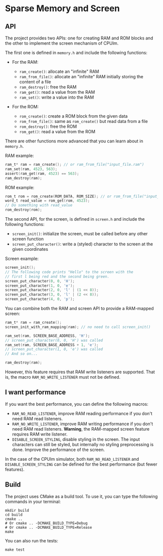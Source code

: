 # Sparse Memory and Screen

## API

The project provides two APIs: one for creating RAM and ROM blocks and the other to implement the screen mechanism of
CPUlm.

The first one is defined in `memory.h` and include the following functions:

- For the RAM:
    - `ram_create()`: allocate an "infinite" RAM
    - `ram_from_file()`: allocate an "infinite" RAM initially storing the content of a file
    - `ram_destroy()`: free the RAM
    - `ram_get()`: read a value from the RAM
    - `ram_set()`: write a value into the RAM

- For the ROM:
    - `rom_create()`: create a ROM block from the given data
    - `rom_from_file()`: same as `rom_create()` but read data from a file
    - `rom_destroy()`: free the ROM
    - `rom_get()`: read a value from the ROM

There are other functions more advanced that you can learn about in `memory.h`.

RAM example:

```c
ram_t* ram = ram_create(); // or ram_from_file("input_file.ram")
ram_set(ram, 4523, 563);
assert(ram_get(ram, 4523) == 563);
ram_destroy(ram);
```

ROM example:

```c
rom_t rom = rom_create(ROM_DATA, ROM_SIZE); // or rom_from_file("input_file.rom")
word_t read_value = rom_get(rom, 4523);
// Do something with read_value
rom_destroy(rom);
```

The second API, for the screen, is defined in `screen.h` and include the following functions:

- `screen_init()`: initialize the screen, must be called before any other screen function
- `screen_put_character()`: write a (styled) character to the screen at the given coordinates

Screen example:

```c
screen_init();
// The following code prints "Hello" to the screen with the
// first l being red and the second being green.
screen_put_character(0, 0, 'H');
screen_put_character(1, 0, 'e');
screen_put_character(2, 0, 'l' | (1 << 8));
screen_put_character(3, 0, 'l' | (2 << 8));
screen_put_character(4, 0, 'p');
```

You can combine both the RAM and screen API to provide a RAM-mapped screen:

```c
ram_t* ram = ram_create();
screen_init_with_ram_mapping(ram); // no need to call screen_init()

ram_set(ram, SCREEN_BASE_ADDRESS, 'H');
// screen_put_character(0, 0, 'H') was called
ram_set(ram, SCREEN_BASE_ADDRESS + 1, 'e');
// screen_put_character(1, 0, 'e') was called
// And so on...

ram_destroy(ram);
```

However, this feature requires that RAM write listeners are supported. That is,
the macro `RAM_NO_WRITE_LISTENER` must not be defined.

## I want performance

If you want the best performance, you can define the following macros:

- `RAM_NO_READ_LISTENER`, improve RAM reading performance if you don't need RAM read listeners.
- `RAM_NO_WRITE_LISTENER`, improve RAM writing performance if you don't need RAM read listeners.
  **Warning**, the RAM-mapped screen feature requires RAM write listener.
- `DISABLE_SCREEN_STYLING`, disable styling in the screen. The input characters can still be styled,
  but internally no styling preprocessing is done. Improve the performance of the screen.

In the case of the CPUlm simulator, both `RAM_NO_READ_LISTENER` and `DISABLE_SCREEN_STYLING` can
be defined for the best performance (but fewer features).

## Build

The project uses CMake as a build tool. To use it, you can type the following commands in your terminal:

```shell
mkdir build
cd build
cmake ..
# Or cmake .. -DCMAKE_BUILD_TYPE=Debug
# Or cmake .. -DCMAKE_BUILD_TYPE=Release
make
```

You can also run the tests:

```
make test
```
